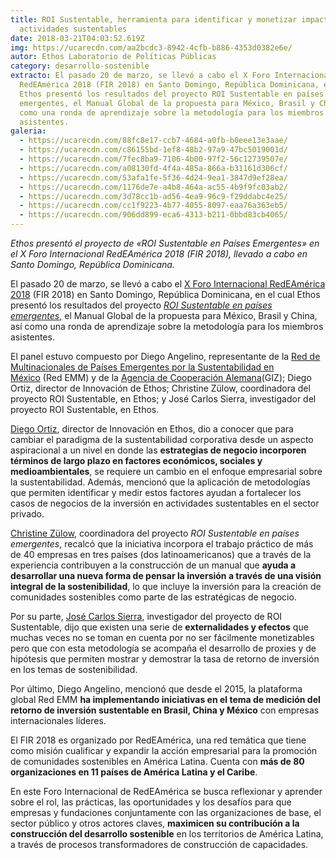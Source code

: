 ```yaml
---
title: ROI Sustentable, herramienta para identificar y monetizar impactos en
  actividades sustentables
date: 2018-03-21T04:03:52.619Z
img: https://ucarecdn.com/aa2bcdc3-8942-4cfb-b886-4353d0382e6e/
autor: Ethos Laboratorio de Políticas Públicas
category: desarrollo-sostenible
extracto: El pasado 20 de marzo, se llevó a cabo el X Foro Internacional
  RedEAmérica 2018 (FIR 2018) en Santo Domingo, República Dominicana, en el cual
  Ethos presentó los resultados del proyecto ROI Sustentable en países
  emergentes, el Manual Global de la propuesta para México, Brasil y China, así
  como una ronda de aprendizaje sobre la metodología para los miembros
  asistentes.
galeria:
  - https://ucarecdn.com/88fc8e17-ccb7-4684-a0fb-b0eee13e3aae/
  - https://ucarecdn.com/c86155bd-1ef8-48b2-97a9-47bc5019001d/
  - https://ucarecdn.com/7fec8ba9-7106-4b00-97f2-56c12739507e/
  - https://ucarecdn.com/a08130fd-4f4a-485a-866a-b31161d306cf/
  - https://ucarecdn.com/53afa1fe-5f36-4d24-9ea1-3847d9ef28ea/
  - https://ucarecdn.com/1176de7e-a4b8-464a-ac55-4b9f9fc03ab2/
  - https://ucarecdn.com/3d78cc1b-ad56-4ea9-96c9-f29ddabc4e25/
  - https://ucarecdn.com/cc1f9223-4b77-4055-8097-eaa76a363eb5/
  - https://ucarecdn.com/906dd899-eca6-4313-b211-0bbd83cb4065/
---
```

*Ethos presentó el proyecto de «ROI Sustentable en Países Emergentes» en el X Foro Internacional RedEAmérica 2018 (FIR 2018), llevado a cabo en Santo Domingo, República Dominicana.*

El pasado 20 de marzo, se llevó a cabo el [X Foro Internacional RedEAmérica 2018](http://fir-redeamerica.org/SobreElForo) (FIR 2018) en Santo Domingo, República Dominicana, en el cual Ethos presentó los resultados del proyecto *[ROI Sustentable en países emergentes](https://www.ethos.org.mx/es/ethos-publications/roi-sustentable-en-paises-emergentes-2/)*, el Manual Global de la propuesta para México, Brasil y China, así como una ronda de aprendizaje sobre la metodología para los miembros asistentes. 

El panel estuvo compuesto por Diego Angelino, representante de la [Red de Multinacionales de Países Emergentes por la Sustentabilidad en México](https://www.emm-network.org/es/acerca-de-nosotros/) (Red EMM) y de la [Agencia de Cooperación Alemana](https://www.giz.de/en/worldwide/33041.html)(GIZ); Diego Ortiz, director de Innovación de Ethos; Christine Zülow, coordinadora del proyecto ROI Sustentable, en Ethos; y José Carlos Sierra, investigador del proyecto ROI Sustentable, en Ethos.

[Diego Ortiz](https://www.ethos.org.mx/es/nosotros/equipo/diego-ortiz/), director de Innovación en Ethos, dio a conocer que para cambiar el paradigma de la sustentabilidad corporativa desde un aspecto aspiracional a un nivel en donde las **estrategias de negocio incorporen términos de largo plazo en factores económicos, sociales y medioambientales**, se requiere un cambio en el enfoque empresarial sobre la sustentabilidad. Además, mencionó que la aplicación de metodologías que permiten identificar y medir estos factores ayudan a fortalecer los casos de negocios de la inversión en actividades sustentables en el sector privado.

[Christine Zülow](https://www.ethos.org.mx/es/nosotros/equipo/christine-zulow/), coordinadora del proyecto *ROI Sustentable en países emergentes*, recalcó que la iniciativa incorpora el trabajo práctico de más de 40 empresas en tres países (dos latinoamericanos) que a través de la experiencia contribuyen a la construcción de un manual que **ayuda a desarrollar una nueva forma de pensar la inversión a través de una visión integral de la sostenibilidad**, lo que incluye la inversión para la creación de comunidades sostenibles como parte de las estratégicas de negocio.

Por su parte, [José Carlos Sierra](https://www.ethos.org.mx/es/nosotros/equipo/jose-carlos-sierra/), investigador del proyecto de ROI Sustentable, dijo que existen una serie de **externalidades y efectos** que muchas veces no se toman en cuenta por no ser fácilmente monetizables pero que con esta metodología se acompaña el desarrollo de proxies y de hipótesis que permiten mostrar y demostrar la tasa de retorno de inversión en los temas de sostenibilidad.

Por último, Diego Angelino, mencionó que desde el 2015, la plataforma global Red EMM **ha implementando iniciativas en el tema de medición del retorno de inversión sustentable en Brasil, China y México** con empresas internacionales líderes. 

El FIR 2018 es organizado por RedEAmérica, una red temática que tiene como misión cualificar y expandir la acción empresarial para la promoción de comunidades sostenibles en América Latina. Cuenta con **más de 80 organizaciones en 11 países de América Latina y el Caribe**.

En este Foro Internacional de RedEAmérica se busca reflexionar y aprender sobre el rol, las prácticas, las oportunidades y los desafíos para que empresas y fundaciones conjuntamente con las organizaciones de base, el sector público y otros actores claves, **maximicen su contribución a la construcción del desarrollo sostenible** en los territorios de América Latina, a través de procesos transformadores de construcción de capacidades.